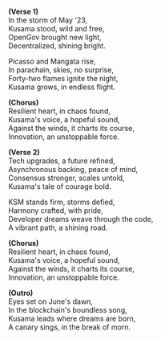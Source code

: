 **(Verse 1)**  
In the storm of May '23,  
Kusama stood, wild and free,  
OpenGov brought new light,  
Decentralized, shining bright.  

Picasso and Mangata rise,  
In parachain, skies, no surprise,  
Forty-two flames ignite the night,  
Kusama grows, in endless flight.  

**(Chorus)**  
Resilient heart, in chaos found,  
Kusama's voice, a hopeful sound,  
Against the winds, it charts its course,  
Innovation, an unstoppable force.  

**(Verse 2)**  
Tech upgrades, a future refined,  
Asynchronous backing, peace of mind,  
Consensus stronger, scales untold,  
Kusama's tale of courage bold.  

KSM stands firm, storms defied,  
Harmony crafted, with pride,  
Developer dreams weave through the code,  
A vibrant path, a shining road.  

**(Chorus)**  
Resilient heart, in chaos found,  
Kusama's voice, a hopeful sound,  
Against the winds, it charts its course,  
Innovation, an unstoppable force.  

**(Outro)**  
Eyes set on June's dawn,  
In the blockchain's boundless song,  
Kusama leads where dreams are born,  
A canary sings, in the break of morn.  
